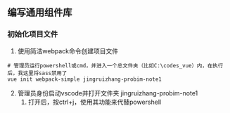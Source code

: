 ## 编写通用组件库
### 初始化项目文件
1. 使用简洁webpack命令创建项目文件
```
# 管理员运行powershell或cmd，并进入一个总文件夹（比如C:\codes_vue）内，在执行后，我这里将sass禁用了
vue init webpack-simple jingruizhang-probim-note1
```
2. 管理员身份启动vscode并打开文件夹 jingruizhang-probim-note1
	1. 打开后，按ctrl+j，使用其功能来代替powershell

